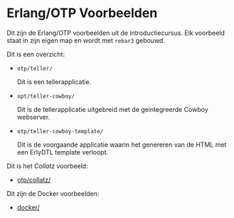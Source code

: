 # Erlang/OTP Voorbeelden

Dit zijn de Erlang/OTP voorbeelden uit de introductiecursus.
Elk voorbeeld staat in zijn eigen map en wordt met `rebar3` gebouwd.

Dit is een overzicht:

* `otp/teller/`

    Dit is een tellerapplicatie.

* `opt/teller-cowboy/`

    Dit is de tellerapplicatie uitgebreid met de geintegreerde Cowboy webserver.

* `otp/teller-cowboy-template/`

    Dit is de voorgaande applicatie waarin het genereren van de HTML met een
    ErlyDTL template verloopt.


Dit is het *Collatz* voorbeeld:

* [otp/collatz/](otp/collatz/)

Dit zijn de Docker voorbeelden:

* [docker/](docker/)

